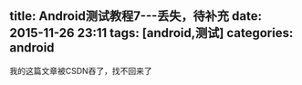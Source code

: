 title: Android测试教程7---丢失，待补充
date: 2015-11-26 23:11
tags: [android,测试]
categories: android
---

 我的这篇文章被CSDN吞了，找不回来了